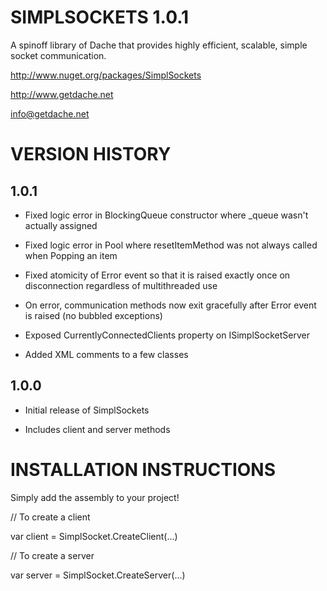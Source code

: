 SIMPLSOCKETS 1.0.1
===========


A spinoff library of Dache that provides highly efficient, scalable, simple socket communication.

http://www.nuget.org/packages/SimplSockets

http://www.getdache.net

info@getdache.net


VERSION HISTORY
============================================


1.0.1
------------------


- Fixed logic error in BlockingQueue constructor where _queue wasn't actually assigned

- Fixed logic error in Pool where resetItemMethod was not always called when Popping an item

- Fixed atomicity of Error event so that it is raised exactly once on disconnection regardless of multithreaded use

- On error, communication methods now exit gracefully after Error event is raised (no bubbled exceptions)

- Exposed CurrentlyConnectedClients property on ISimplSocketServer

- Added XML comments to a few classes


1.0.0
------------------


- Initial release of SimplSockets

- Includes client and server methods


INSTALLATION INSTRUCTIONS
============================================


Simply add the assembly to your project!

// To create a client

var client = SimplSocket.CreateClient(...)

// To create a server

var server = SimplSocket.CreateServer(...)

